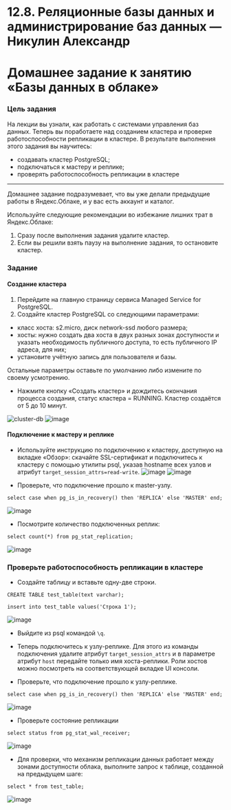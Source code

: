 # 12.8. Реляционные базы данных и администрирование баз данных — Никулин Александр
# Домашнее задание к занятию «Базы данных в облаке»

### Цель задания

На лекции вы узнали, как работать с системами управления баз данных. Теперь вы поработаете над созданием кластера и проверке работоспособности репликации в кластере. В результате выполнения этого задания вы научитесь:
* создавать кластер PostgreSQL;
* подключаться к мастеру и реплике;
* проверять работоспособность репликации в кластере
---

Домашнее задание подразумевает, что вы уже делали предыдущие работы в Яндекс.Облаке, и у вас есть аккаунт и каталог.

Используйте следующие рекомендации во избежание лишних трат в Яндекс.Облаке:
1) Сразу после выполнения задания удалите кластер.
2) Если вы решили взять паузу на выполнение задания, то остановите кластер.

### Задание

#### Создание кластера
1. Перейдите на главную страницу сервиса Managed Service for PostgreSQL.
1. Создайте кластер PostgreSQL со следующими параметрами:
- класс хоста: s2.micro, диск network-ssd любого размера;
- хосты: нужно создать два хоста в двух разных зонах доступности и указать необходимость публичного доступа, то есть публичного IP адреса, для них;
- установите учётную запись для пользователя и базы.

Остальные параметры оставьте по умолчанию либо измените по своему усмотрению.

* Нажмите кнопку «Создать кластер» и дождитесь окончания процесса создания, статус кластера = RUNNING. Кластер создаётся от 5 до 10 минут.

![cluster-db](https://github.com/ADNikulin/netology/assets/44374132/f41c06e8-ccca-4da6-8e35-881e2d6de4b2)
![image](https://github.com/ADNikulin/netology/assets/44374132/36ec04b2-e2d6-4245-b3fb-e457dd8deb07)

#### Подключение к мастеру и реплике 

* Используйте инструкцию по подключению к кластеру, доступную на вкладке «Обзор»: cкачайте SSL-сертификат и подключитесь к кластеру с помощью утилиты psql, указав hostname всех узлов и атрибут ```target_session_attrs=read-write```.
![image](https://github.com/ADNikulin/netology/assets/44374132/43c8f810-67b6-4db1-8bac-c94a19aae547)
![image](https://github.com/ADNikulin/netology/assets/44374132/b9cc5564-e81a-4051-8122-b41558b43cde)

* Проверьте, что подключение прошло к master-узлу.
```
select case when pg_is_in_recovery() then 'REPLICA' else 'MASTER' end;
```
![image](https://github.com/ADNikulin/netology/assets/44374132/2f9c1c50-ab40-4fd8-9d9f-3565d7361178)

* Посмотрите количество подключенных реплик:
```
select count(*) from pg_stat_replication;
```
![image](https://github.com/ADNikulin/netology/assets/44374132/a95ac491-a012-462a-ad6a-796c3e61a616)

### Проверьте работоспособность репликации в кластере

* Создайте таблицу и вставьте одну-две строки.
```
CREATE TABLE test_table(text varchar);
```
```
insert into test_table values('Строка 1');
```
![image](https://github.com/ADNikulin/netology/assets/44374132/f64b291a-f653-4902-86fa-668249fc9c96)

* Выйдите из psql командой ```\q```.

* Теперь подключитесь к узлу-реплике. Для этого из команды подключения удалите атрибут ```target_session_attrs```  и в параметре атрибут ```host``` передайте только имя хоста-реплики. Роли хостов можно посмотреть на соответствующей вкладке UI консоли.

* Проверьте, что подключение прошло к узлу-реплике.
```
select case when pg_is_in_recovery() then 'REPLICA' else 'MASTER' end;
```
![image](https://github.com/ADNikulin/netology/assets/44374132/997e4403-b051-445c-a3ff-a095d008191a)

* Проверьте состояние репликации
```
select status from pg_stat_wal_receiver;
```
![image](https://github.com/ADNikulin/netology/assets/44374132/e574aa02-8004-4f09-9fca-ff3fa99ef571)

* Для проверки, что механизм репликации данных работает между зонами доступности облака, выполните запрос к таблице, созданной на предыдущем шаге:
```
select * from test_table;
```
![image](https://github.com/ADNikulin/netology/assets/44374132/649d84b4-3ce5-4864-b77d-a3a4892544ec)
